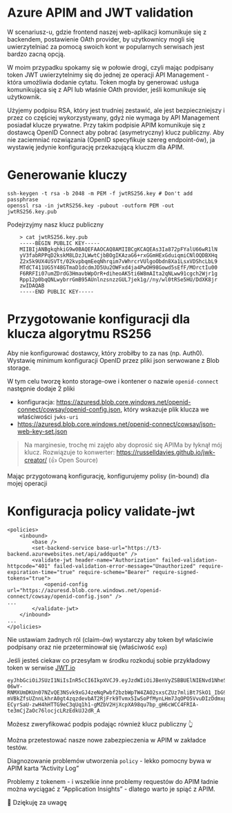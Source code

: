 # Azure APIM and JWT validation
W scenariusz-u, gdzie frontend naszej web-aplikacji komunikuje się z backendem, postawienie OAth provider, by użytkownicy mogli się uwierzytelniać za pomocą swoich kont w popularnych serwisach jest bardzo zacną opcją.

W moim przypadku spokamy się w połowie drogi, czyli mając podpisany token JWT uwierzytelnimy się do jednej ze operacji API Management - która umożliwia dodanie cytatu. Token mogła by generować usługa komunikująca się z API lub właśnie OAth provider, jeśli komunikuje się użytkownik.

Użyjemy podpisu RSA, który jest trudniej zestawić, ale jest bezpieczniejszy i przez co częściej wykorzystywany, gdyż nie wymaga by API Management posiadał klucze prywatne. 
Przy takim podpisie APIM komunikuje się z dostawcą OpenID Connect aby pobrać (asymetryczny) klucz  publiczny. Aby nie zaciemniać rozwiązania (OpenID specyfikuje szereg endpoint-ów), ja wystawię jedynie konfigurację przekazującą kluczm dla APIM.

# Generowanie kluczy

```
ssh-keygen -t rsa -b 2048 -m PEM -f jwtRS256.key # Don't add passphrase
openssl rsa -in jwtRS256.key -pubout -outform PEM -out jwtRS256.key.pub
```

Podejrzyjmy nasz klucz publiczny 

```
    > cat jwtRS256.key.pub
    -----BEGIN PUBLIC KEY-----
    MIIBIjANBgkqhkiG9w0BAQEFAAOCAQ8AMIIBCgKCAQEAs3Ia872pFYalU66wR1lN
    yV3fabRPPqD2kskM8LDzJLWwtCjbBOgIKAzaG6+rxGGmHExGduiqmiCNlOQDBXHq
    Z2x5k9UX4USVTt/02kvpbqmEeqNhrqim7vWhrcrVUlgoObdn8Xa1LsxVDShcLbL9
    MTdCT411UG5Y48GTmaD1dcdmJD5Uu2OWFxd4ja4PwOH98Gowd5sEfF/MOrctIu00
    F6RRFIi07umZDrdG3HmavbWpOrR+diheoAK5ti6W8mAIta2qNLww91cgch2Wjr1g
    Rpp12p0bqQNLwybrrGmB95AUnlnzsnzzGUL7jek1g//ny/wl0tRSe5HU/DdXK8jr
    zwIDAQAB
    -----END PUBLIC KEY-----
```

# Przygotowanie konfiguracji dla klucza algorytmu RS256

Aby nie konfigurować dostawcy, który zrobiłby to za nas (np. Auth0). Wystawię minimum konfiguracji OpenID przez pliki json serwowane z Blob storage.

W tym celu tworzę konto storage-owe i kontener o nazwie `openid-connect` następnie dodaje 2 pliki

- konfiguracja: https://azuresd.blob.core.windows.net/openid-connect/cowsay/openid-config.json, który wskazuje plik klucza we właściwości `jwks-uri`
- https://azuresd.blob.core.windows.net/openid-connect/cowsay/json-web-key-set.json

> Na marginesie, trochę mi zajęło aby doprosić się APIMa by łyknął mój klucz. Rozwiązuje to konwerter: https://russelldavies.github.io/jwk-creator/ (👍 Open Source)

Mając przygotowaną konfigurację, konfigurujemy polisy (in-bound) dla mojej operacji 


# Konfiguracja policy validate-jwt
    <policies>
        <inbound>
            <base />
            <set-backend-service base-url="https://t3-backend.azurewebsites.net/api/addquote" />
            <validate-jwt header-name="Authorization" failed-validation-httpcode="401" failed-validation-error-message="Unauthorized" require-expiration-time="true" require-scheme="Bearer" require-signed-tokens="true">
                <openid-config url="https://azuresd.blob.core.windows.net/openid-connect/cowsay/openid-config.json" />
    ...
            </validate-jwt>
        </inbound>
    ...
    </policies>

Nie ustawiam żadnych ról (claim-ów) wystarczy aby token był właściwie podpisany oraz nie przeterminował się (właściwość `exp`)

Jeśli jesteś ciekaw co przesyłam w środku rozkoduj sobie przykładowy token w serwise [JWT.io](https://jwt.io)


    eyJhbGciOiJSUzI1NiIsInR5cCI6IkpXVCJ9.eyJzdWIiOiJBenVyZSBBUElNIENvd1NheSIsImlzcyI6IkNobXVyb3dpc2tvLCBBenVyZSBTRCIsImF1ZCI6InQzLWJhY2tlbmQuYXp1cmV3ZWJzaXRlcy5uZXQiLCJpYXQiOjE1OTI2NDY5OTksImV4cCI6MTU5Mjc1NDQwMH0.Wp5Jl77M30jDJWhQTGygW_gYo7gniUXG7cd1ORVqgVsWxu_I_Zi8sYEJWho2rlpwGa36SKW-06wY-RNMXUmDKUn07NZvQE3NSvk9xGJ4zeNqPwbf2bzbWpTW4ZAO2sxsCZUz7mliBt7SkO1_IbG94AbyA2U3ncFg8rBVR6vaohYra_-mVBkZfsUZnnLkhrA0gt4zqzdevbAT2RjFrk9Tvmx5IwSoPfMynLHm7JqOPO5VvuDIzDdmxpArw-ECyrSaU-zwH4hHTTG9eC3qUq1h1-gMZbV2HjXcpXA98qu7bp_gH6cWCC4FRIA-te3mCjZaOc76locjcLRzEdkUJ2dR_A

Możesz zweryfikować podpis podając również klucz publiczny 👆 

Można przetestować nasze nowe zabezpieczenia w APIM w zakładce testów.

Diagnozowanie problemów utworzenia `policy`  - lekko pomocny bywa w APIM karta “Activity Log”

Problemy z tokenem - i wszelkie inne problemy requestów do APIM ładnie można wyciągać z “Application Insights” - dlatego warto je spiąć z APIM.

🙏 Dziękuję za uwagę





